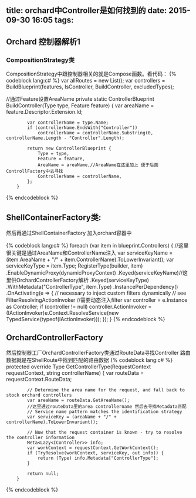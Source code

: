 title: orchard中Controller是如何找到的
date: 2015-09-30 16:05
tags:
---

##   Orchard 控制器解析1

###  CompositionStrategy类

CompositionStrategy中跟控制器相关的就是Compose函数。看代码：
{% codeblock lang:c# %}
 var allRoutes = new List<RouteDescriptor>();
 var controllers = BuildBlueprint(features, IsController, BuildController, excludedTypes);

//通过Feature设置AreaName
 private static ControllerBlueprint BuildController(Type type, Feature feature) {
            var areaName = feature.Descriptor.Extension.Id;

            var controllerName = type.Name;
            if (controllerName.EndsWith("Controller"))
                controllerName = controllerName.Substring(0, controllerName.Length - "Controller".Length);

            return new ControllerBlueprint {
                Type = type,
                Feature = feature,
                AreaName = areaName,//AreaName在这里加上 便于后面 ControllFactory中去寻找
                ControllerName = controllerName,
            };
        }
 {% endcodeblock %}

## ShellContainerFactory类:
然后再通过ShellContainerFactory 加入orchard容器中

{% codeblock lang:c# %}
      foreach (var item in blueprint.Controllers) {
                        //这里很关键是通过AreaName和ControllerName注入 
                        var serviceKeyName = (item.AreaName + "/" + item.ControllerName).ToLowerInvariant();
                        var serviceKeyType = item.Type;
                        RegisterType(builder, item)
                            .EnableDynamicProxy(dynamicProxyContext)
                            .Keyed<IController>(serviceKeyName)//这里供OrchardControllerFactory解析
                            .Keyed<IController>(serviceKeyType)
                            .WithMetadata("ControllerType", item.Type)
                            .InstancePerDependency()
                            .OnActivating(e => {
                                // necessary to inject custom filters dynamically
                                // see FilterResolvingActionInvoker
                                //需要动态注入filter
                                var controller = e.Instance as Controller;
                                if (controller != null)
                                    controller.ActionInvoker = (IActionInvoker)e.Context.ResolveService(new TypedService(typeof(IActionInvoker)));
                            });
                    }
{% endcodeblock %}

## OrchardControllerFactory

然后控制器工厂OrchardControllerFactory类通过RouteData寻找Controller
路由数据就是在ShellRoute中找到匹配的路由数据
{% codeblock lang:c# %}
      protected override Type GetControllerType(RequestContext requestContext, string controllerName) {
            var routeData = requestContext.RouteData;

            // Determine the area name for the request, and fall back to stock orchard controllers
            var areaName = routeData.GetAreaName();
            //这里通过routeData里的area controllername 然后去寻找Metadata匹配
            // Service name pattern matches the identification strategy
            var serviceKey = (areaName + "/" + controllerName).ToLowerInvariant();

            // Now that the request container is known - try to resolve the controller information
            Meta<Lazy<IController>> info;
            var workContext = requestContext.GetWorkContext();
            if (TryResolve(workContext, serviceKey, out info)) {
                return (Type) info.Metadata["ControllerType"];
            }

            return null;
        }
{% endcodeblock %}

